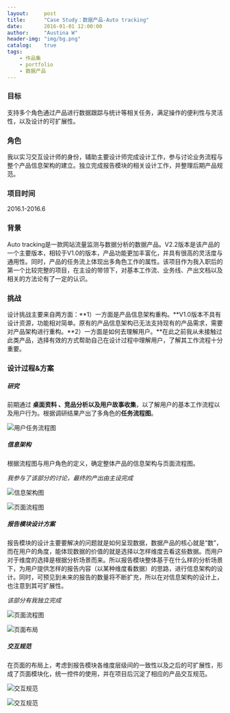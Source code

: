 ```yaml
---
layout:     post
title:      "Case Study：数据产品-Auto tracking"
date:       2016-01-01 12:00:00
author:     "Austina W"
header-img: "img/bg.png"
catalog:    true
tags:
    - 作品集
    - portfolio
    - 数据产品
---
```




### 目标


支持多个角色通过产品进行数据跟踪与统计等相关任务，满足操作的便利性与灵活性，以及设计的可扩展性。



### 角色

我以实习交互设计师的身份，辅助主要设计师完成设计工作，参与讨论业务流程与整个产品信息架构的建立。独立完成报告模块的相关设计工作，并整理后期产品规范。



### 项目时间

2016.1-2016.6



### 背景

Auto tracking是一款网站流量监测与数据分析的数据产品。V2.2版本是该产品的一个主要版本，相较于V1.0的版本，产品功能更加丰富化，并具有很高的灵活度与通用性。同时，产品的任务流上体现出多角色工作的属性。该项目作为我入职后的第一个比较完整的项目，在主设的带领下，对基本工作流、业务线、产出文档以及相关的方法论有了一定的认识。



### 挑战

设计挑战主要来自两方面：**1）一方面是产品信息架构重构。**V1.0版本不具有设计资源，功能相对简单。原有的产品信息架构已无法支持现有的产品需求，需要对产品架构进行重构。**2）一方面是如何去理解用户。**在此之前我从未接触过此类产品，选择有效的方式帮助自己在设计过程中理解用户，了解其工作流程十分重要。



### 设计过程&方案

##### 研究

前期通过 **桌面资料 、竞品分析以及用户故事收集**，以了解用户的基本工作流程以及用户行为。根据调研结果产出了多角色的**任务流程图**。

![用户任务流程图](http://omqsjp4nk.bkt.clouddn.com/%E4%B8%9A%E5%8A%A1%E6%B5%81%E7%A8%8B%E5%9B%BE.jpg)

##### 信息架构

根据流程图与用户角色的定义，确定整体产品的信息架构与页面流程图。

*我参与了该部分的讨论，最终的产出由主设完成*

![信息架构图](http://omqsjp4nk.bkt.clouddn.com/%E7%94%BB%E6%9D%BF%207%20%E5%89%AF%E6%9C%AC@2x.png)

![页面流程图](http://omqsjp4nk.bkt.clouddn.com/%E9%A1%B5%E9%9D%A2%E6%95%B4%E4%BD%93%E6%A1%86%E6%9E%B6%E8%AE%BE%E8%AE%A1.jpg)



##### 报告模块设计方案

报告模块的设计主要要解决的问题就是如何呈现数据，数据产品的核心就是“数”，而在用户的角度，能体现数据的价值的就是选择以怎样维度去看这些数据。而用户对于维度的选择是根据分析场景而来。所以报告模块整体基于在什么样的分析场景下，为用户提供怎样的报告内容（以某种维度看数据）的思路，进行信息架构的设计。同时，可预见到未来的报告的数量将不断扩充，所以在对信息架构的设计上，也注意到其可扩展性。

*该部分有我独立完成*

![页面流程图](http://omqsjp4nk.bkt.clouddn.com/%E9%A1%B5%E9%9D%A2%E7%BB%B4%E5%BA%A6@2x.png)

![页面布局](http://omqsjp4nk.bkt.clouddn.com/%E9%A1%B5%E9%9D%A2%E5%B8%83%E5%B1%80.png)

##### 交互规范

在页面的布局上，考虑到报告模块各维度层级间的一致性以及之后的可扩展性，形成了页面模块化，统一控件的使用，并在项目后沉淀了相应的产品交互规范。

![交互规范](http://omqsjp4nk.bkt.clouddn.com/ilovepdf_com-1.jpg)

![交互规范](http://omqsjp4nk.bkt.clouddn.com/ilovepdf_com-2.jpg)
